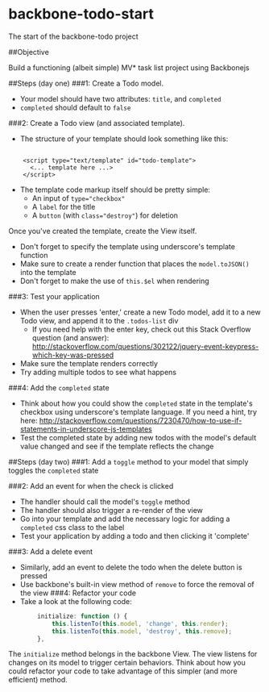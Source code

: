 backbone-todo-start
===================

The start of the backbone-todo project

##Objective

Build a functioning (albeit simple) MV* task list project using Backbonejs

##Steps (day one)
###1: Create a Todo model.
* Your model should have two attributes: `title`, and `completed`
* `completed` should default to `false`

###2: Create a Todo view (and associated template).
* The structure of your template should look something like this:
<pre><code>
    &lt;script type="text/template" id="todo-template">
      &lt;... template here ...>
    &lt;/script>
</pre></code>
* The template code markup itself should be pretty simple: 
  * An input of `type="checkbox"`
  * A `label` for the title
  * A `button` (with `class="destroy"`) for deletion

Once you've created the template, create the View itself.
* Don't forget to specify the template using underscore's template function
* Make sure to create a render function that places the `model.toJSON()` into the template
* Don't forget to make the use of `this.$el` when rendering

###3: Test your application
* When the user presses 'enter,' create a new Todo model, add it to a new Todo view, and append it to the `.todos-list` div
  * If you need help with the enter key, check out this Stack Overflow question (and answer): http://stackoverflow.com/questions/302122/jquery-event-keypress-which-key-was-pressed
* Make sure the template renders correctly
* Try adding multiple todos to see what happens

###4: Add the `completed` state
* Think about how you could show the `completed` state in the template's checkbox using underscore's template language. If you need a hint, try here: http://stackoverflow.com/questions/7230470/how-to-use-if-statements-in-underscore-js-templates
* Test the completed state by adding new todos with the model's default value changed and see if the template reflects the change

##Steps (day two)
###1: Add a `toggle` method to your model that simply toggles the `completed` state 

###2: Add an event for when the check is clicked
* The handler should call the model's `toggle` method
* The handler should also trigger a re-render of the view 
* Go into your template and add the necessary logic for adding a `completed` css class to the label
* Test your application by adding a todo and then clicking it 'complete'

###3: Add a delete event
* Similarly, add an event to delete the todo when the delete button is pressed
* Use backbone's built-in view method of `remove` to force the removal of the view
###4: Refactor your code
* Take a look at the following code:

```javascript
        initialize: function () {
	        this.listenTo(this.model, 'change', this.render);
	        this.listenTo(this.model, 'destroy', this.remove);
        },
 ```
The `initialize` method belongs in the backbone View. The view listens for changes on its model to trigger certain behaviors. Think about how you could refactor your code to take advantage of this simpler (and more efficient) method.
